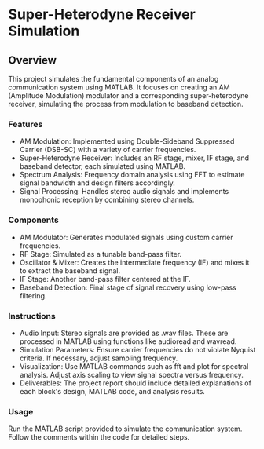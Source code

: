 # ﻿Super-Heterodyne Receiver Simulation
## Overview
This project simulates the fundamental components of an analog communication system using MATLAB. It focuses on creating an AM (Amplitude Modulation) modulator and a corresponding super-heterodyne receiver, simulating the process from modulation to baseband detection.

### Features
- AM Modulation: Implemented using Double-Sideband Suppressed Carrier (DSB-SC) with a variety of carrier frequencies.
- Super-Heterodyne Receiver: Includes an RF stage, mixer, IF stage, and baseband detector, each simulated using MATLAB.
- Spectrum Analysis: Frequency domain analysis using FFT to estimate signal bandwidth and design filters accordingly.
- Signal Processing: Handles stereo audio signals and implements monophonic reception by combining stereo channels.

### Components
- AM Modulator: Generates modulated signals using custom carrier frequencies.
- RF Stage: Simulated as a tunable band-pass filter.
- Oscillator & Mixer: Creates the intermediate frequency (IF) and mixes it to extract the baseband signal.
- IF Stage: Another band-pass filter centered at the IF.
- Baseband Detection: Final stage of signal recovery using low-pass filtering.

### Instructions
- Audio Input: Stereo signals are provided as .wav files. These are processed in MATLAB using functions like audioread and wavread.
- Simulation Parameters: Ensure carrier frequencies do not violate Nyquist criteria. If necessary, adjust sampling frequency.
- Visualization: Use MATLAB commands such as fft and plot for spectral analysis. Adjust axis scaling to view signal spectra versus frequency.
- Deliverables: The project report should include detailed explanations of each block's design, MATLAB code, and analysis results.

### Usage
Run the MATLAB script provided to simulate the communication system. Follow the comments within the code for detailed steps.


